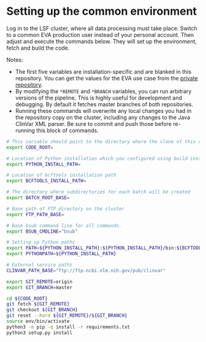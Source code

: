 # Setting up the common environment

Log in to the LSF cluster, where all data processing must take place. Switch to a common EVA production user instead of your personal account. Then adjust and execute the commands below. They will set up the environment, fetch and build the code.

Notes:
* The first five variables are installation-specific and are blanked in this repository. You can get the values for the EVA use case from the [private repository](https://github.com/EBIvariation/configuration/blob/master/open-targets-configuration.md).
* By modifying the `*REMOTE` and `*BRANCH` variables, you can run arbitrary versions of the pipeline. This is highly useful for development and debugging. By default it fetches master branches of both repositories.
* Running these commands will overwrite any local changes you had in the repository copy on the cluster, including any changes to the Java ClinVar XML parser. Be sure to commit and push those before re-running this block of commands.

```bash
# This variable should point to the directory where the clone of this repository is located on the cluster
export CODE_ROOT=

# Location of Python installation which you configured using build instructions
export PYTHON_INSTALL_PATH=

# Location of bcftools installation path
export BCFTOOLS_INSTALL_PATH=

# The directory where subdirectories for each batch will be created
export BATCH_ROOT_BASE=

# Base path of FTP directory on the cluster
export FTP_PATH_BASE=

# Base bsub command line for all commands.
export BSUB_CMDLINE="bsub"

# Setting up Python paths
export PATH=${PYTHON_INSTALL_PATH}:${PYTHON_INSTALL_PATH}/bin:${BCFTOOLS_INSTALL_PATH}:$PATH
export PYTHONPATH=${PYTHON_INSTALL_PATH}

# External service paths
CLINVAR_PATH_BASE="ftp://ftp.ncbi.nlm.nih.gov/pub/clinvar"

export GIT_REMOTE=origin
export GIT_BRANCH=master

cd ${CODE_ROOT}
git fetch ${GIT_REMOTE}
git checkout ${GIT_BRANCH}
git reset --hard ${GIT_REMOTE}/${GIT_BRANCH}
source env/bin/activate
python3 -m pip -q install -r requirements.txt
python3 setup.py install
```

